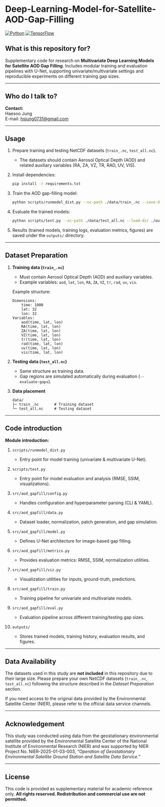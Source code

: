 # Deep-Learning-Model-for-Satellite-AOD-Gap-Filling

[![Python](https://img.shields.io/badge/python-3.9+-blue.svg)](https://www.python.org/)
[![TensorFlow](https://img.shields.io/badge/TensorFlow-2.11-orange.svg)](https://www.tensorflow.org/)

## What is this repository for?
Supplementary code for research on **Multivariate Deep Learning Models for Satellite AOD Gap Filling**.  Includes modular training and evaluation pipelines with U-Net, supporting univariate/multivariate settings  and reproducible experiments on different training gap sizes.


---

## Who do I talk to?
**Contact:**  
Haesoo Jung  
E-mail: hsjung0731@gmail.com  

---

## Usage
1. Prepare training and testing NetCDF datasets (`train_.nc`, `test_all.nc`).  
   - The datasets should contain Aerosol Optical Depth (AOD) and related auxiliary variables (RA, ZA, VZ, TR, RAD, UV, VIS).  

2. Install dependencies:  
   ```bash
   pip install -r requirements.txt
   ```

3. Train the AOD gap-filling model:

   ```bash
   python scripts/runmodel_dist.py --nc-path ./data/train_.nc --save-dir ./outputs
   ```

4. Evaluate the trained models:

   ```bash
   python scripts/test.py --nc-path ./data/test_all.nc --load-dir ./outputs
   ```

5. Results (trained models, training logs, evaluation metrics, figures) are saved under the `outputs/` directory.

---

## Dataset Preparation

1. **Training data (`train_.nc`)**

   * Must contain Aerosol Optical Depth (AOD) and auxiliary variables.
   * Example variables: `aod`, `lat`, `lon`, `RA`, `ZA`, `VZ`, `tr`, `rad`, `uv`, `vis`.

   Example structure:

   ```
   Dimensions:
       time: 1000
       lat: 32
       lon: 32
   Variables:
       aod(time, lat, lon)
       RA(time, lat, lon)
       ZA(time, lat, lon)
       VZ(time, lat, lon)
       tr(time, lat, lon)
       rad(time, lat, lon)
       uv(time, lat, lon)
       vis(time, lat, lon)
   ```

2. **Testing data (`test_all.nc`)**

   * Same structure as training data.
   * Gap regions are simulated automatically during evaluation (`--evaluate-gaps`).

3. **Data placement**

   ```
   data/
   ├─ train_.nc       # Training dataset
   └─ test_all.nc     # Testing dataset
   ```

---

## Code introduction

**Module introduction:**

1. `scripts/runmodel_dist.py`

   * Entry point for model training (univariate & multivariate U-Net).

2. `scripts/test.py`

   * Entry point for model evaluation and analysis (RMSE, SSIM, visualizations).

3. `src/aod_gapfill/config.py`

   * Handles configuration and hyperparameter parsing (CLI & YAML).

4. `src/aod_gapfill/data.py`

   * Dataset loader, normalization, patch generation, and gap simulation.

5. `src/aod_gapfill/model.py`

   * Defines U-Net architecture for image-based gap filling.

6. `src/aod_gapfill/metrics.py`

   * Provides evaluation metrics: RMSE, SSIM, normalization utilities.

7. `src/aod_gapfill/viz.py`

   * Visualization utilities for inputs, ground-truth, predictions.

8. `src/aod_gapfill/train.py`

   * Training pipeline for univariate and multivariate models.

9. `src/aod_gapfill/eval.py`

   * Evaluation pipeline across different training/testing gap sizes.

10. `outputs/`

    * Stores trained models, training history, evaluation results, and figures.

---

## Data Availability

The datasets used in this study are **not included** in this repository due to their large size.
Please prepare your own NetCDF datasets (`train_.nc`, `test_all.nc`) following the structure described in the *Dataset Preparation* section.

If you need access to the original data provided by the Environmental Satellite Center (NIER), please refer to the official data service channels.

---

## Acknowledgement

This study was conducted using data from the geostationary environmental satellite provided by the Environmental Satellite Center of the National Institute of Environmental Research (NIER) and was supported by NIER Project No. NIER-2025-01-03-003, *“Operation of Geostationary Environmental Satellite Ground Station and Satellite Data Service.”*

---

## License

This code is provided as supplementary material for academic reference only.
**All rights reserved. Redistribution and commercial use are not permitted.**

